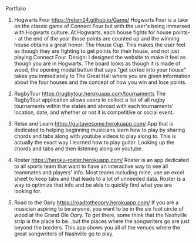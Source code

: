 Portfolio

1. Hogwarts Four
https://relam24.github.io/Game/ 
Hogwarts Four is a take on the classic game of Connect Four but with the user's being immersed with Hogwarts culture. At Hogwarts, each house fights for house points-- at the end of the year those points are counted up and the winning house obtains a great honor: The House Cup. This makes the user feel as though they are fighting to get points for their house, and not just playing Connect Four. Design: I designed the website to make it feel as though you are in Hogwarts. The board looks as though it is made of wood, the opening modal button that says "get sorted into your house" takes you immediately to The Great Hall where you are given information about the four houses and the concept of how you win and lose points.

2. RugbyTour
https://rugbytour.herokuapp.com/tournaments
The RugbyTour application allows users to collect a list of all rugby tournaments within the states and abroad with each tournaments' location, date, and whether or not it is competitive or social event.

3. Relax and Learn
https://guitawesome.herokuapp.com/
App that is dedicated to helping beginning musicians learn how to play by sharing chords and tabs along with youtube videos to play along to. This is actually the exact way I learned how to play guitar. Looking up the chords and tabs and then listening along on youtube.

4. Roster
https://heroku-roster.herokuapp.com/
Roster is an app dedicated to all sports team that want to have an interactive way to see all teammates and players' info. Most teams including mine, use an excel sheet to keep tabs and that leads to a lot of unneeded data. Roster is a way to optimize that info and be able to quickly find what you are looking for.

5. Road to the Opry
https://roadtotheopry.herokuapp.com/
If you are a musician aspiring to be anyone, you want to be in the six foot circle of wood at the Grand Ole Opry. To get there, some think that the Nashville strip is the place to be...but the places where the songwriters go are just beyond the borders. This app shows you all of the venues where the great songwriters of Nashville go to play.
